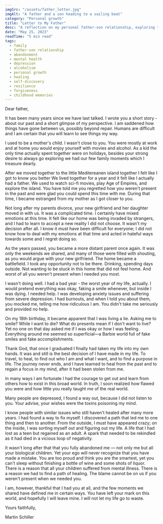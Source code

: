 ```yaml
---
imgSrc: "/assets/father_letter.jpg"
imgAlt: "A father and a son heading to a sailing boat"
category: "Personal growth"
title: "Letter to My Father"
desc: "A reflection on my personal father-son relationship, exploring themes of abandonment, growth, and healing."
date: "May 25, 2023"
readTime: "5 min read"
tags:
  - family
  - father-son relationship
  - abandonment
  - mental health
  - depression
  - alcoholism
  - personal growth
  - healing
  - self-discovery
  - resilience
  - forgiveness
  - childhood memories
---
```


Dear father,

It has been many years since we have last talked. I wrote you a short story - about our past and a short glimpse of my perspective. I am saddened how things have gone between us, possibly beyond repair. Humans are difficult and I am certain that you will learn to see things my way.

I used to be a mother's child. I wasn't close to you. You were mostly at work and at home you would enjoy yourself with movies and alcohol. As a kid the only time actually spent together were on holidays, besides your strong desire to always go exploring we had our few family moments which I treasure dearly.

After we moved together to the little Meditereanen island together I felt like I got to know you better We lived together for a year and it felt like I actually had a father. We used to watch sci-fi movies, play Age of Empires, and explore the island. You have told me you regretted how you weren't present in the past and were glad you could spend this time with me. During that time, I became estranged from my mother as I got closer to you.

Not long after my parents divorce, your new girlfriend and her daughter moved in with us. It was a complicated time. I certainly have mixed emotions at this time. It felt like our home was being invaded by strangers, and I had to learn to accept a new reality I did not choose. It wasn't my decision after all. I know it must have been difficult for everyone; I did not know how to deal with my emotions at that time and acted in hateful ways towards some and I regret doing so.

As the years passed, you became a more distant parent once again. It was only the weekends we shared, and many of those were filled with shouting, as you would argue with your new girlfriend. The home became a battlefield. I took any opportunity not to be there. Drinking, spending days outside. Not wanting to be stuck in this home that did not feel home. And worst of all you weren't present when I needed you most.

I wasn't doing well. I had a bad year - the worst year of my life, actually. I would pretend everything was okay, faking a smile whenever, but inside I was dying. I needed help. I was developing anxiety issues and suffering from severe depression. I had burnouts, and when I told you about them, you mocked me, telling me how ridiculous I am. You didn't take me seriously and provided no help.

On my 18th birthday, it became apparent that I was living a lie. Asking me to smile? While I want to die? What do presents mean if I don't want to live? Yet no one on that day asked me if I was okay or how I was feeling. Everything around me seemed so superficial—a Barbie world full of fake smiles and fake accomplishments.

Thank God, that once I graduated I finally had taken my life into my own hands. It was and still is the best decision of I have made in my life. To travel, to heal, to find out who I am and what I want, and to find a purpose in life. The journey never ends, and I have learned to heal from the past and to regain a focus in my mind, after it had been stolen from me.

In many ways I am fortunate I had the courage to get out and learn from others how to exist in this broad world. In truth, I soon realized how flawed you were and how little you really taught me of the real world.

Many people are depressed, I found a way out, because I did not listen to you. Your advise, your wishes were the toxins poisoning my mind.

I know people with similar issues who still haven't healed after many more years. I had found a way to fix myself. I discovered a path that led me to one thing and then to another. From the outside, I must have appeared crazy; on the inside, I was sorting myself out and figuring out my life. A life that I had lost as a teen but regained as an adult. A spark that needed to be rekindled as it had died in a vicious loop of negativity.

It wasn't long after that that you fully abandoned me — not only me but all your biological children. Yet your ego will never recognize that you have made a mistake. You are too proud and think you are the smartest, yet you can't sleep without finishing a bottle of wine and some shots of liquor. There is a reason that all your children suffered from mental illness. There is a reason we had to find a path of healing. The blame cannot be on us if you weren't present when we needed you.

I am, however, thankful that I had you at all, and the few moments we shared have defined me in certain ways. You have left your mark on this world, and hopefully I will leave mine. I will not let my life go to waste.

Yours faithfully,

Martin Schiller
